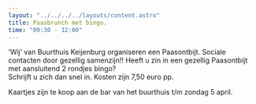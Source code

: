 ```yaml
---
layout: "../../../../layouts/content.astro"
title: Paasbrunch met bingo.
time: "09:30 - 12:00"
---
```


‘Wij’ van Buurthuis Keijenburg organiseren een Paasontbijt.
Sociale contacten door gezellig samenzijn!!
Heeft u zin in een gezellig Paasontbijt met aansluitend 2 rondjes bingo?  
Schrijft u zich dan snel in. Kosten zijn 7,50 euro pp.

Kaartjes zijn te koop aan de bar van het buurthuis t/m zondag 5 april.

